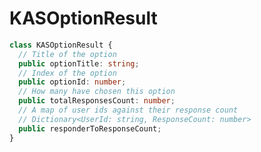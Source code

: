 # <a name="kasoptionresult"></a>KASOptionResult
```typescript
class KASOptionResult {
  // Title of the option
  public optionTitle: string;
  // Index of the option
  public optionId: number;
  // How many have chosen this option
  public totalResponsesCount: number;
  // A map of user ids against their response count
  // Dictionary<UserId: string, ResponseCount: number>
  public responderToResponseCount;
}
```

